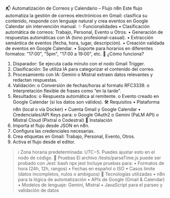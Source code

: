 📬 Automatización de Correos y Calendario – Flujo n8n
Este flujo automatiza la gestión de correos electrónicos en Gmail: clasifica su contenido, responde con lenguaje natural y crea eventos en Google Calendar sin intervención manual.
✨ Funcionalidades
•	Clasificación automática de correos: Trabajo, Personal, Evento u Otros.
•	Generación de respuestas automáticas con IA (tono profesional-casual).
•	Extracción semántica de eventos (fecha, hora, lugar, descripción).
•	Creación validada de eventos en Google Calendar.
•	Soporte para horarios en diferentes formatos: "17:00", "5pm", "17:00 a 19:00", etc.
🧠 ¿Cómo funciona?
1.	Disparador: Se ejecuta cada minuto con el nodo Gmail Trigger.
2.	Clasificación: Se utiliza IA para categorizar el contenido del correo.
3.	Procesamiento con IA: Gemini o Mistral extraen datos relevantes y redactan respuestas.
4.	Validación:
o	Conversión de fechas/horas al formato RFC3339.
o	Interpretación flexible de frases como “en la tarde”.
5.	Resultados:
o	Respuesta automática al remitente.
o	Evento creado en Google Calendar (si los datos son válidos).
🛠 Requisitos
•	Plataforma n8n (local o vía Docker)
•	Cuenta Gmail y Google Calendar
•	Credenciales/API Keys para:
o	Google OAuth2
o	Gemini (PaLM API)
o	Mistral Cloud (Pixtral o Codestral)
🚀 Instalación
1.	Importa el flujo desde JSON en n8n.
2.	Configura las credenciales necesarias.
3.	Crea etiquetas en Gmail: Trabajo, Personal, Evento, Otros.
4.	Activa el flujo desde el editor.
> ℹ️ Zona horaria predeterminada: UTC−5. Puedes ajustar esto en el nodo de código.
🧪 Pruebas
El archivo /tests/parseTime.js puede ser probado con Jest:
bash
npx jest
Incluye pruebas para:
•	Formatos de hora (24h, 12h, rangos)
•	Fechas en español o ISO
•	Casos límite (datos incompletos, nulos o ambiguos)
🧩 Tecnologías utilizadas
•	n8n para la lógica de automatización
•	APIs de Google (Gmail & Calendar)
•	Modelos de lenguaje: Gemini, Mistral
•	JavaScript para el parseo y validación de datos

